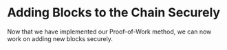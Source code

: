 # Adding Blocks to the Chain Securely

Now that we have implemented our Proof-of-Work method, we can now work on adding new blocks securely.
